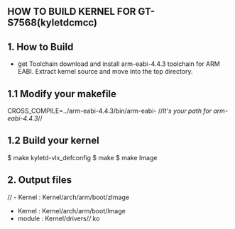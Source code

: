 ## HOW TO BUILD KERNEL FOR GT-S7568(kyletdcmcc)

## 1. How to Build
 - get Toolchain
 download and install arm-eabi-4.4.3 toolchain for ARM EABI.
 Extract kernel source and move into the top directory.
 
## 1.1 Modify your makefile
CROSS_COMPILE=../arm-eabi-4.4.3/bin/arm-eabi-      //*It's your path for arm-eabi-4.4.3*//
## 1.2 Build your kernel
 $ make kyletd-vlx_defconfig
 $ make
 $ make Image
## 2. Output files
// - Kernel : Kernel/arch/arm/boot/zImage
 - Kernel : Kernel/arch/arm/boot/Image
 - module : Kernel/drivers/*/*.ko
